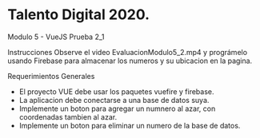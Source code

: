 # Talento Digital 2020.

Modulo 5 - VueJS Prueba 2_1

Instrucciones
Observe el video EvaluacionModulo5_2.mp4 y prográmelo usando Firebase para almacenar los numeros y su ubicacion en la pagina.

Requerimientos Generales
* El proyecto VUE debe usar los paquetes vuefire y firebase.
* La aplicacion debe conectarse a una base de datos suya.
* Implemente un boton para agregar un numnero al azar, con coordenadas tambien al azar.
* Implemente un boton para eliminar un numero de la base de datos.
